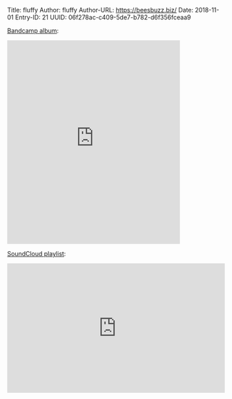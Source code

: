 Title: fluffy
Author: fluffy
Author-URL: https://beesbuzz.biz/
Date: 2018-11-01
Entry-ID: 21
UUID: 06f278ac-c409-5de7-b782-d6f356fceaa9

[Bandcamp album](https://sockpuppet.bandcamp.com/album/novembeat-2018):

<iframe style="border: 0; width: 400px; height: 472px;" src="https://bandcamp.com/EmbeddedPlayer/album=508235883/size=large/bgcol=ffffff/linkcol=0687f5/artwork=small/transparent=true/" seamless><a href="http://music.sockpuppet.us/album/novembeat-2018">Novembeat 2018 by Sockpuppet</a></iframe>

[SoundCloud playlist](https://soundcloud.com/plaidfluff/sets/novembeat-2018):

<iframe width="100%" height="300" scrolling="no" frameborder="no" allow="autoplay" src="https://w.soundcloud.com/player/?url=https%3A//api.soundcloud.com/playlists/635574933&color=%23ff5500&auto_play=false&hide_related=false&show_comments=true&show_user=true&show_reposts=false&show_teaser=true&visual=true"></iframe>

